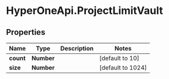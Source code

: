 # HyperOneApi.ProjectLimitVault

## Properties

Name | Type | Description | Notes
------------ | ------------- | ------------- | -------------
**count** | **Number** |  | [default to 10]
**size** | **Number** |  | [default to 1024]


